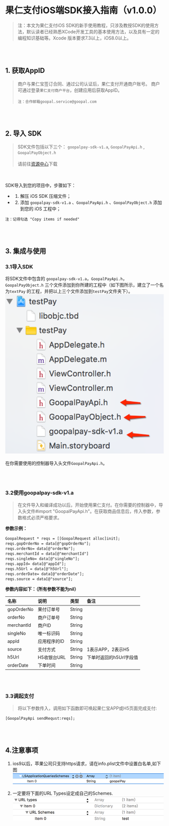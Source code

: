 # 果仁支付iOS端SDK接入指南（v1.0.0）
> 注：本文为果仁支付iOS SDK的新手使用教程，只涉及教授SDK的使用方法，默认读者已经熟悉XCode开发工具的基本使用方法，以及具有一定的编程知识基础等。Xcode 版本要求7.3以上，iOS8.0以上。

<br></br>
## 1. 获取AppID
>商户与果仁宝签订合同、通过公司认证后，果仁支付开通商户账号。
>商户可通过登录`果仁支付商户平台`，创建应用后获取AppID。
<br></br>
`注：合作邮箱goopal.service@goopal.com `

<br></br>
## 2. 导入 SDK
>SDK文件包括以下三个：
>`goopalpay-sdk-v1.a`, `GoopalPayApi.h` , `GoopalPayObject.h`
<br></br>
请前往[资源中心](https://mer.goopal.com.cn/#/doc/guide)下载

<br></br>
SDK导入到您的项目中，步骤如下：
* 1. 解压 iOS SDK 压缩文件；
* 2. 添加 `goopalpay-sdk-v1.a` 、`GoopalPayApi.h` 、`GoopalPayObject.h` 添加到您的 iOS 工程中；

`注：记得勾选 "Copy items if needed"`

<br></br>
## 3. 集成与使用
### 3.1导入SDK
将SDK文件中包含的 `goopalpay-sdk-v1.a`，`GoopalPayApi.h`，`GoopalPayObject.h` 三个文件添加到你所建的工程中（如下图所示，建立了一个名为`textPay` 的工程，并把以上三个文件添加到`testPay`文件夹下）。
![Alt text](https://github.com/smilce/Interview-topic/blob/master/images/ios1.png)
<br></br>
在你需要使用的控制器导入头文件`GoopalPayApi.h`。

<br></br>
### 3.2使用goopalpay-sdk-v1.a
> 在文件导入和编译成功以后，开始使用果仁支付。在你需要的控制器中，导入头文件#import "GoopalPayApi.h"。在获取商品信息后，传入参数，参数格式必须严格要求。


**参数示例：**

```
GoopalRequest * reqs = [[GoopalRequest alloc]init];
reqs.gopOrderNo = data[@"gopOrderNo"];
reqs.orderNo= data[@"orderNo"];
reqs.merchantId = data[@"merchantId"]
reqs.singleNo= data[@"singleNo"];
reqs.appId= data[@"appId"];
reqs.h5Url = data[@"h5Url"];
reqs.orderDate= data[@"orderDate"]; 
reqs.source = data[@"source"];
```

**参数内容如下：（所有参数不能为nil）**

| 名称  | 说明 | 类型  |备注|
| :-------- | :--------| :-- |:--|
| gopOrderNo|果付订单号| String ||
| orderNo| 商户订单号| String ||
| merchantId| 商户ID| String ||
| singleNo| 唯一标识码| String ||
| appId | 应用程序的ID | String ||
| source| 支付方式| String |1表示APP，2表示H5|
| h5Url| H5收银台URL| String |下单时返回的h5Url字段值|
| orderDate| 下单时间| String ||

<br></br>
### 3.3调起支付
> 将以下参数传入，调用如下函数即可唤起果仁宝APP或H5页面完成支付:
```
[GoopalPayApi sendRequst:reqs];
```

<br></br>
## 4.注意事项

1. ios9以后，苹果公司只支持https请求，请在info.plist文件中设置白名单,如下图
![Alt text](https://github.com/smilce/Interview-topic/blob/master/images/ios2.png)

2. 一定要将下面的URL Types设定成自己的Schemes.
![Alt text](https://github.com/smilce/Interview-topic/blob/master/images/ios3.png)

